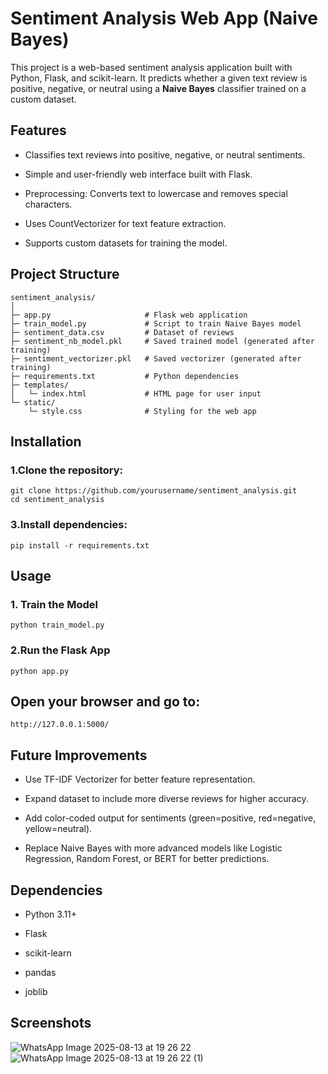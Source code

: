 # Sentiment Analysis Web App (Naive Bayes)

This project is a web-based sentiment analysis application built with Python, Flask, and scikit-learn. It predicts whether a given text review is positive, negative, or neutral using a **Naive Bayes** classifier trained on a custom dataset.

## Features

- Classifies text reviews into positive, negative, or neutral sentiments.

- Simple and user-friendly web interface built with Flask.

- Preprocessing: Converts text to lowercase and removes special characters.

- Uses CountVectorizer for text feature extraction.

- Supports custom datasets for training the model.

## Project Structure

```
sentiment_analysis/
│
├─ app.py                     # Flask web application
├─ train_model.py             # Script to train Naive Bayes model
├─ sentiment_data.csv         # Dataset of reviews
├─ sentiment_nb_model.pkl     # Saved trained model (generated after training)
├─ sentiment_vectorizer.pkl   # Saved vectorizer (generated after training)
├─ requirements.txt           # Python dependencies
├─ templates/
│   └─ index.html             # HTML page for user input
└─ static/
    └─ style.css              # Styling for the web app
```

## Installation

### 1.Clone the repository:
```
git clone https://github.com/yourusername/sentiment_analysis.git
cd sentiment_analysis
```

### 3.Install dependencies:
```
pip install -r requirements.txt
```

## Usage

### 1. Train the Model
```
python train_model.py
```

### 2.Run the Flask App
```
python app.py
```
## Open your browser and go to:
```
http://127.0.0.1:5000/
```

## Future Improvements

- Use TF-IDF Vectorizer for better feature representation.

- Expand dataset to include more diverse reviews for higher accuracy.

- Add color-coded output for sentiments (green=positive, red=negative, yellow=neutral).

- Replace Naive Bayes with more advanced models like Logistic Regression, Random Forest, or BERT for better predictions.

## Dependencies

- Python 3.11+

- Flask

- scikit-learn

- pandas

- joblib

## Screenshots

![WhatsApp Image 2025-08-13 at 19 26 22](https://github.com/user-attachments/assets/9eb5f849-031c-43a1-b172-9d0269c99206)
![WhatsApp Image 2025-08-13 at 19 26 22 (1)](https://github.com/user-attachments/assets/d907f909-c5e5-4ea9-a1e7-ce5a6d9a1664)


